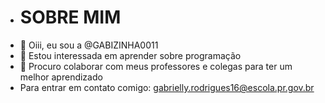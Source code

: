 - # SOBRE MIM
-  👋 Oiii, eu sou a @GABIZINHA0011
- 🌱 Estou interessada em aprender sobre programação 
- 💞️ Procuro colaborar com meus professores e colegas para ter um melhor aprendizado
- Para entrar em contato comigo: gabrielly.rodrigues16@escola.pr.gov.br
